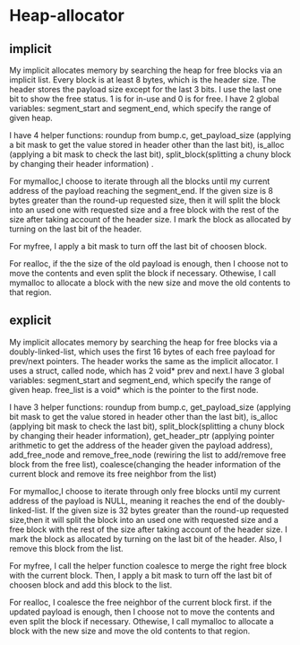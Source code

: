 # Heap-allocator


implicit
--------
My implicit allocates memory by searching the heap for free blocks via an implicit list.
Every block is at least 8 bytes, which is the header size. The header stores the payload size
except for the last 3 bits. I use the last one bit to show the free status. 1 is for in-use and
0 is for free. I have 2 global variables: segment_start and segment_end, which specify the range
of given heap.

I have 4 helper functions: roundup from bump.c, get_payload_size (applying a bit mask to get the value
stored in header other than the last bit), is_alloc (applying a bit mask to check the last bit),
split_block(splitting a chuny block by changing their header information)
.

For mymalloc,I choose to iterate through all the blocks until my current address of the payload
reaching the segment_end. If the given size is 8 bytes greater than the round-up requested size,
then it will split the block into an used one with requested size and a free block with the rest of the
size after taking account of the header size. I mark the block as allocated by turning on the last bit
of the header.

For myfree, I apply a bit mask to turn off the last bit of choosen block.

For realloc, if the the size of the old payload is enough, then I choose not to move the contents and even split
the block if necessary. Othewise, I call mymalloc to allocate a block with the new size and move the old contents
to that region.

explicit
--------
My implicit allocates memory by searching the heap for free blocks via a doubly-linked-list, which
uses the first 16 bytes of each free payload for prev/next pointers. The header works the same as
the implicit allocator. I uses a struct, called node, which has 2 void* prev and next.I have 3 global
variables: segment_start and segment_end, which specify the range of given heap. free_list is a void*
which is the pointer to the first node.

I have 3 helper functions: roundup from bump.c, get_payload_size (applying bit mask to get the value
stored in header other than the last bit), is_alloc (applying bit mask to check the last bit),
split_block(splitting a chuny block by changing their header information),
get_header_ptr (applying pointer arithmetic to get the address of the header given the payload address),
add_free_node and remove_free_node (rewiring the list to add/remove free block from the free list),
coalesce(changing the header information of the current block and remove its free neighbor from the list)

For mymalloc,I choose to iterate through only free blocks until my current address of the payload
is NULL, meaning it reaches the end of the doubly-linked-list. If the given size is 32 bytes greater than
the round-up requested size,then it will split the block into an used one with requested size and a free
block with the rest of the size after taking account of the header size. I mark the block as allocated by
turning on the last bit of the header. Also, I remove this block from the list.

For myfree, I call the helper function coalesce to merge the right free block with the current block. Then,
I apply a bit mask to turn off the last bit of choosen block and add this block to the list.

For realloc, I coalesce the free neighbor of the current block first. if the updated payload is enough, then I
choose not to move the contents and even split the block if necessary. Othewise, I call mymalloc to allocate a
block with the new size and move the old contents to that region.
